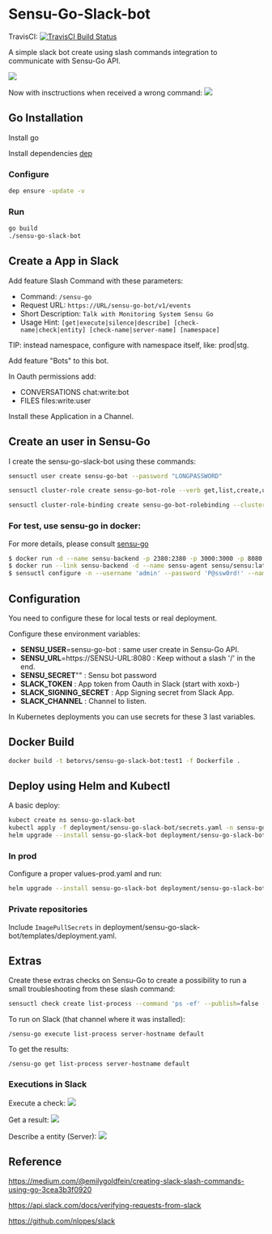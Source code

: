 # Sensu-Go-Slack-bot
TravisCI: [![TravisCI Build Status](https://travis-ci.org/betorvs/sensu-go-slack-bot.svg?branch=master)](https://travis-ci.org/betorvs/sensu-go-slack-bot)

A simple slack bot create using slash commands integration to communicate with Sensu-Go API.

![](https://media.giphy.com/media/lTdpTLvWnI2W3WS1u2/giphy.gif)

Now with insctructions when received a wrong command:
![](https://media.giphy.com/media/fY4wKlC3AazbDKF1ds/giphy.gif)

## Go Installation

Install go

Install dependencies [dep](https://golang.github.io/dep/docs/installation.html)

### Configure

```sh
dep ensure -update -v
```

### Run

```sh
go build
./sensu-go-slack-bot
```


## Create a App in Slack

Add feature Slash Command with these parameters:
* Command: `/sensu-go`
* Request URL: `https://URL/sensu-go-bot/v1/events`
* Short Description: `Talk with Monitoring System Sensu Go `
* Usage Hint: `[get|execute|silence|describe] [check-name|check|entity] [check-name|server-name] [namespace]`

TIP: instead namespace, configure with namespace itself, like: prod|stg.

Add feature "Bots" to this bot.


In Oauth permissions add:
* CONVERSATIONS chat:write:bot
* FILES files:write:user

Install these Application in a Channel.

## Create an user in Sensu-Go

I create the sensu-go-slack-bot using these commands:

```sh
sensuctl user create sensu-go-bot --password "LONGPASSWORD"

sensuctl cluster-role create sensu-go-bot-role --verb get,list,create,update --resource checks,events,silenced,entities --namespace prod

sensuctl cluster-role-binding create sensu-go-bot-rolebinding --cluster-role=sensu-go-bot-role --user=sensu-go-bot --namespace prod

```

### For test, use sensu-go in docker:

For more details, please consult [sensu-go](https://docs.sensu.io/sensu-go/latest/installation/install-sensu/)

```sh
$ docker run -d --name sensu-backend -p 2380:2380 -p 3000:3000 -p 8080:8080 -p 8081:8081 sensu/sensu:latest sensu-backend start
$ docker run --link sensu-backend -d --name sensu-agent sensu/sensu:latest sensu-agent start --backend-url ws://sensu-backend:8081 --subscriptions webserver,system --cache-dir /var/lib/sensu
$ sensuctl configure -n --username 'admin' --password 'P@ssw0rd!' --namespace default --url 'http://127.0.0.1:8080'
```

## Configuration 

You need to configure these for local tests or real deployment.

Configure these environment variables:
* **SENSU_USER**=sensu-go-bot : same user create in Sensu-Go API.
* **SENSU_URL**=https://SENSU-URL:8080 : Keep without a slash '/' in the end.
* **SENSU_SECRET**"" : Sensu bot password 
* **SLACK_TOKEN** : App token from Oauth in Slack (start with xoxb-)
* **SLACK_SIGNING_SECRET** : App Signing secret from Slack App.
* **SLACK_CHANNEL** : Channel to listen.

In Kubernetes deployments you can use secrets for these 3 last variables.


## Docker Build 

```sh 
docker build -t betorvs/sensu-go-slack-bot:test1 -f Dockerfile .
```

## Deploy using Helm and Kubectl

A basic deploy:

```sh
kubect create ns sensu-go-slack-bot
kubectl apply -f deployment/sensu-go-slack-bot/secrets.yaml -n sensu-go-slack-bot
helm upgrade --install sensu-go-slack-bot deployment/sensu-go-slack-bot/ --namespace sensu-go-slack-bot
```

### In prod

Configure a proper values-prod.yaml and run:

```sh
helm upgrade --install sensu-go-slack-bot deployment/sensu-go-slack-bot/ -f sensu-go-slack-bot/values-prod.yaml --namespace sensu-go-slack-bot
```

### Private repositories

Include `ImagePullSecrets` in deployment/sensu-go-slack-bot/templates/deployment.yaml.


## Extras

Create these extras checks on Sensu-Go to create a possibility to run a small troubleshooting from these slash command:

```sh
sensuctl check create list-process --command 'ps -ef' --publish=false --interval 60 --subscriptions linux --handlers default --namespace default
```

To run on Slack (that channel where it was installed):

```
/sensu-go execute list-process server-hostname default
```

To get the results:
```
/sensu-go get list-process server-hostname default
```

### Executions in Slack

Execute a check:
![](https://media.giphy.com/media/L2fofmYgYeWFTOKy8p/giphy.gif)

Get a result:
![](https://media.giphy.com/media/huVF9yP2Fc2csGJJ76/giphy.gif)

Describe a entity (Server):
![](https://media.giphy.com/media/XFw9ZdmdKGgkmUIQ9Z/giphy.gif)

## Reference

https://medium.com/@emilygoldfein/creating-slack-slash-commands-using-go-3cea3b3f0920

https://api.slack.com/docs/verifying-requests-from-slack

https://github.com/nlopes/slack

